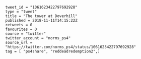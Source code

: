 ```
tweet_id = "1061623422797692928"
type = "tweet"
title = "The tower at Doverhill"
published = 2018-11-11T14:15:22Z
retweets = 0
favourites = 0
source = "twitter"
twitter_account = "norms_ps4"
source_url = "https://twitter.com/norms_ps4/status/1061623422797692928"
tag = [ "ps4share", "reddeadredemption2",]
```

<p class='image'><img src='https://mnf.m17s.net/2018/11/11/Druk38ZX4AE9ePv.jpg' alt=''></p>


